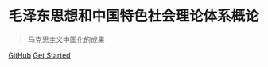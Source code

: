 # 毛泽东思想和中国特色社会理论体系概论

> 马克思主义中国化的成果

[GitHub](https://github.com/docsifyjs/docsify/)
[Get Started](#考纲)